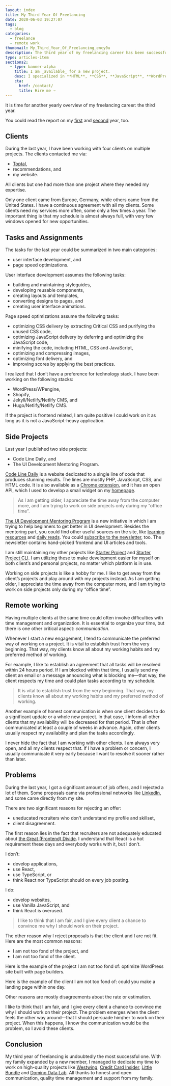 ```yaml
---
layout: index
title: My Third Year Of Freelancing
date: 2020-06-03 19:27:07
tags:
  - blog
categories:
  - freelance
  - remote work
thumbnail: My_Third_Year_Of_Freelancing_ency0u
description: The third year of my freelancing career has been successful thanks to honest and open communication, quality time management and support from my family.
type: articles-item
sections2:
  - type: banner-alpha
    title: I am _available_ for a new project.
    desc: I specialized in **HTML**, **CSS**, **JavaScript**, **WordPress**, **Shopify**, and **JAMstack** technologies.
    cta:
      href: /contact/
      title: Hire me ⇢
---
```


It is time for another yearly overview of my freelancing career: the third year.

You could read the report on my [first] and [second] year, too.

<!-- more -->
## Clients

During the last year, I have been working with four clients on multiple projects. The clients contacted me via:

- [Toptal],
- recommendations, and
- my website.

All clients but one had more than one project where they needed my expertise.

Only one client came from Europe, Germany, while others came from the United States. I have a continuous agreement with all my clients. Some clients need my services more often, some only a few times a year. The important thing is that my schedule is almost always full, with very few windows opened for new opportunities.

## Tasks and Assignments

The tasks for the last year could be summarized in two main categories:

- user interface development, and
- page speed optimizations.

User interface development assumes the following tasks:

- building and maintaining styleguides,
- developing reusable components,
- creating layouts and templates,
- converting designs to pages, and
- creating user interface animations.

Page speed optimizations assume the following tasks:

- optimizing CSS delivery by extracting Critical CSS and purifying the unused CSS code,
- optimizing JavaScript delivery by deferring and optimizing the JavaScript code,
- minifying the code, including HTML, CSS and JavaScript,
- optimizing and compressing images,
- optimizing font delivery, and
- improving scores by applying the best practices.

I realized that I don’t have a preference for technology stack. I have been working on the following stacks:

- WordPress/WPengine,
- Shopify,
- Jekyll/Netlify/Netlify CMS, and
- Hugo/Netlify/Netlify CMS.

If the project is frontend related, I am quite positive I could work on it as long as it is not a JavaScript-heavy application.

## Side Projects

Last year I published two side projects:

- Code Line Daily, and
- The UI Development Mentoring Program.

[Code Line Daily] is a website dedicated to a single line of code that produces stunning results. The lines are mostly PHP, JavaScript, CSS, and HTML code. It is also available as a [Chrome extension], and it has an open API, which I used to develop a small widget on my [homepage].

> As I am getting older, I appreciate the time away from the computer more, and I am trying to work on side projects only during my “office time”.

[The UI Development Mentoring Program] is a new initiative in which I am trying to help beginners to get better in UI development. Besides the mentoring part, you could find other useful sources on the site, like [learning resources] and [daily reads]. You could [subscribe to the newsletter], too. The newsletter contains hand-picked frontend and UI articles and tools.

I am still maintaining my other projects like [Starter Project] and [Starter Project CLI]. I am utilizing these to make development easier for myself on both client’s and personal projects, no matter which platform is in use.

Working on side projects is like a hobby for me. I like to get away from the client’s projects and play around with my projects instead. As I am getting older, I appreciate the time away from the computer more, and I am trying to work on side projects only during my “office time”.

## Remote working

Having multiple clients at the same time could often involve difficulties with time management and organization. It is essential to organize your time, but there is one other critical aspect: *communication*.


Whenever I start a new engagement, I tend to communicate the preferred way of working on a project. It is vital to establish trust from the very beginning. That way, my clients know all about my working habits and my preferred method of working.

For example, I like to establish an agreement that all tasks will be resolved within 24 hours period. If I am blocked within that time, I usually send my client an email or a message announcing what is blocking me—that way, the client respects my time and could plan tasks according to my schedule.

> It is vital to establish trust from the very beginning. That way, my clients know all about my working habits and my preferred method of working.

Another example of honest communication is when one client decides to do a significant update or a whole new project. In that case, I inform all other clients that my availability will be decreased for that period. That is often communicated at least a couple of weeks in advance. Again, other clients usually respect my availability and plan the tasks accordingly.

I never hide the fact that I am working with other clients. I am always very open, and all my clients respect that. If I have a problem or concern, I usually communicate it very early because I want to resolve it sooner rather than later.

## Problems

During the last year, I got a significant amount of job offers, and I rejected a lot of them. Some proposals came via professional networks like [LinkedIn], and some came directly from my site.

There are two significant reasons for rejecting an offer:

- uneducated recruiters who don’t understand my profile and skillset,
- client disagreement.

The first reason lies in the fact that recruiters are not adequately educated about [the Great (Frontend) Divide]. I understand that React is a hot requirement these days and everybody works with it, but I don’t.

I don’t:

- develop applications,
- use React,
- use TypeScript, or
- think React nor TypeScript should on every job posting.

I do:

- develop websites,
- use Vanilla JavaScript, and
- think React is overused.

> I like to think that I am fair, and I give every client a chance to convince me why I should work on their project.

The other reason why I reject proposals is that the client and I are not fit. Here are the most common reasons:

- I am not too fond of the project, and
- I am not too fond of the client.

Here is the example of the project I am not too fond of: optimize WordPress site built with page builders.

Here is the example of the client I am not too fond of: could you make a landing page within one day.

Other reasons are mostly disagreements about the rate or estimation.

I like to think that I am fair, and I give every client a chance to convince me why I should work on their project. The problem emerges when the client feels the other way around—that I should persuade him/her to work on their project. When this happens, I know the communication would be the problem, so I avoid these clients.

## Conclusion

My third year of freelancing is undoubtedly the most successful one. With my family expanded by a new member, I managed to dedicate my time to work on high-quality projects like [Westwing], [Credit Card Insider], [Little Bundle] and [Domino Data Lab]. All thanks to honest and open communication, quality time management and support from my family.

[first]: /articles/my-first-year-of-freelancing/
[second]: /articles/my-second-year-of-freelancing/
[Toptal]: https://www.toptal.com/#trust-nothing-but-brilliant-freelancers
[Code Line Daily]: https://cld.silvestar.codes/
[Chrome extension]: https://chrome.google.com/webstore/detail/code-line-daily/jfgojeolhopchbgfdgodicnaimmkbpbg
[homepage]: /
[The UI Development Mentoring Program]: https://mentor.silvestar.codes/
[learning resources]: https://mentor.silvestar.codes/resources
[daily reads]: https://mentor.silvestar.codes/reads
[subscribe to the newsletter]: https://mentor.silvestar.codes/reads#newsletter
[Starter Project]: https://www.npmjs.com/package/starter-project
[Starter Project CLI]: https://www.npmjs.com/package/starter-project-cli
[LinkedIn]: https://www.linkedin.com/in/starbist/
[the Great (Frontend) Divide]: https://css-tricks.com/the-great-divide/
[Westwing]: /portfolio/westwing/
[Credit Card Insider]: /portfolio/creditcardinsider/
[Little Bundle]: /portfolio/littlebundle/
[Domino Data Lab]: /portfolio/dominodatalab/

